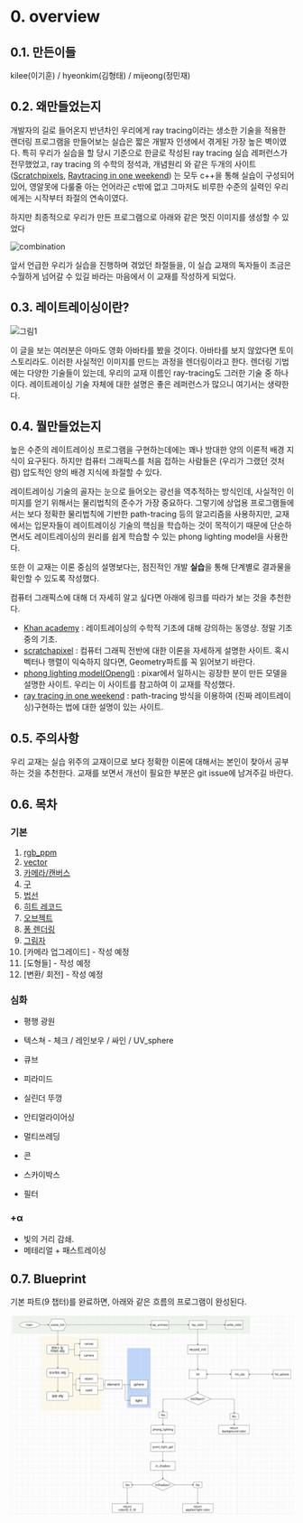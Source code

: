 # 0. overview

## 0.1. 만든이들

kilee(이기훈) / hyeonkim(김형태) / mijeong(정민재)

## 0.2. 왜만들었는지

개발자의 길로 들어온지 반년차인 우리에게 ray tracing이라는 생소한 기술을 적용한 렌더링 프로그램을 만들어보는 실습은 짧은 개발자 인생에서 겪게된 가장 높은 벽이였다. 특히 우리가 실습을 할 당시 기준으로 한글로 작성된 ray tracing 실습 레퍼런스가 전무했었고,  ray tracing 의 수학의 정석과, 개념원리 와 같은 두개의 사이트([Scratchpixels](https://www.scratchapixel.com/), [Raytracing in one weekend](https://raytracing.github.io/)) 는 모두 c++을 통해 실습이 구성되어있어, 영알못에  다룰줄 아는 언어라곤 c밖에 없고 그마저도 비루한 수준의 실력인 우리에게는 시작부터 좌절의 연속이였다.

하지만 최종적으로 우리가 만든 프로그램으로 아래와 같은 멋진 이미지를 생성할 수 있었다

![combination](https://likilee.github.io/assets/img/2021-01-08-Raytracing_C00/combination.png)

앞서 언급한 우리가 실습을 진행하며 겪었던 좌절들을, 이 실습 교재의 독자들이 조금은 수월하게 넘어갈 수 있길 바라는 마음에서 이 교재를 작성하게 되었다.

## 0.3. 레이트레이싱이란?

![그림1](https://e3.365dm.com/20/01/2048x1152/skynews-avatar-2-concept-art_4886700.jpg?bypass-service-worker&20200109072733)

이 글을 보는 여러분은 아마도 영화 아바타를 봤을 것이다. 아바타를 보지 않았다면 토이스토리라도. 이러한 사실적인 이미지를 만드는 과정을 렌더링이라고 한다. 렌더링 기법에는 다양한 기술들이 있는데, 우리의 교재 이름인 ray-tracing도 그러한 기술 중 하나이다. 레이트레이싱 기술 자체에 대한 설명은 좋은 레퍼런스가 많으니 여기서는 생략한다.

## 0.4. 뭘만들었는지

높은 수준의 레이트레이싱 프로그램을 구현하는데에는 꽤나 방대한 양의 이론적 배경 지식이 요구된다. 하지만 컴퓨터 그래픽스를 처음 접하는 사람들은 (우리가 그랬던 것처럼) 압도적인 양의 배경 지식에 좌절할 수 있다.

레이트레이싱 기술의 골자는 눈으로 들어오는 광선을 역추적하는 방식인데, 사실적인 이미지를 얻기 위해서는 물리법칙의 준수가 가장 중요하다. 그렇기에 상업용 프로그램들에서는 보다 정확한 물리법칙에 기반한 path-tracing 등의 알고리즘을 사용하지만, 교재에서는 입문자들이 레이트레이싱 기술의 핵심을 학습하는 것이 목적이기 때문에 단순하면서도 레이트레이싱의 원리를 쉽게 학습할 수 있는 phong lighting model을 사용한다.

또한 이 교재는 이론 중심의 설명보다는, 점진적인 개발 **실습**을 통해 단계별로 결과물을 확인할 수 있도록 작성했다.

컴퓨터 그래픽스에 대해 더 자세히 알고 싶다면 아래에 링크를 따라가 보는 것을 추천한다.

- [Khan academy](https://www.khanacademy.org/computing/pixar/rendering/rendering1/v/rendering-1) : 레이트레이싱의 수학적 기초에 대해 강의하는 동영상. 정말 기초 중의 기초.
- [scratchapixel](https://www.scratchapixel.com/) : 컴퓨터 그래픽 전반에 대한 이론을 자세하게 설명한 사이트. 혹시 벡터나 행렬이 익숙하지 않다면, Geometry파트를 꼭 읽어보기 바란다.
- [phong lighting model(Opengl)](https://learnopengl.com/Lighting/Basic-Lighting) : pixar에서 일하시는 굉장한 분이 만든 모델을 설명한 사이트. 우리는 이 사이트를 참고하여 이 교재를 작성했다.
- [ray tracing in one weekend](https://raytracing.github.io/books/RayTracingInOneWeekend.html) : path-tracing 방식을 이용하여 (진짜 레이트레이싱)구현하는 법에 대한 설명이 있는 사이트.

## 0.5. 주의사항

우리 교재는 실습 위주의 교재이므로 보다 정확한 이론에 대해서는 본인이 찾아서 공부하는 것을 추천한다. 교재를 보면서 개선이 필요한 부분은 git issue에 남겨주길 바란다.

## 0.6. 목차

### 기본

1. [rgb_ppm](./01.rgb_ppm.md)
2. [vector](./02.vector.md)
3. [카메라/캔버스](./03.ray_and_camera.md)
4. [구](./04.sphere.md)
5. [법선](./05.normal.md)
6. [히트 레코드](06.hit_record.md)
7. [오브젝트](07.object.md)
8. [퐁 렌더링](08.phong_lighting.md)
9. [그림자](09.hard_shadow.md)
10. [카메라 업그레이드] - 작성 예정
11. [도형들] - 작성 예정
12. [변환/ 회전] - 작성 예정

### 심화

- 평행 광원

- 텍스쳐 -  체크 / 레인보우 / 싸인 / UV_sphere
- 큐브
- 피라미드
- 실린더 뚜껑
- 안티얼라이어싱
- 멀티쓰레딩
- 콘
- 스카이박스
- 필터

### +α

+ 빛의 거리 감쇄.
+ 메테리얼 + 패스트레이싱

## 0.7. Blueprint

기본 파트(9 챕터)를 완료하면, 아래와 같은 흐름의 프로그램이 완성된다.

![image-20210415114741928](book/images/image-20210415114741928.png)
